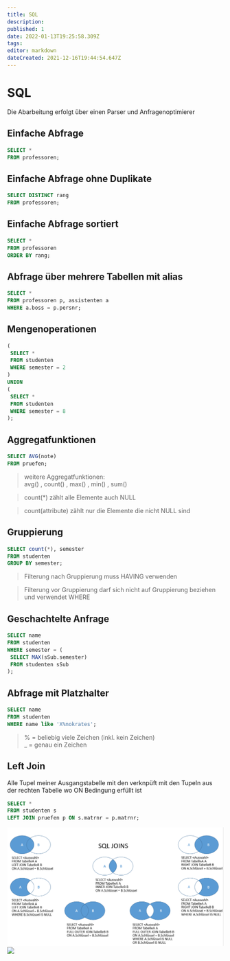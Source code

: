 ```yaml
---
title: SQL
description: 
published: 1
date: 2022-01-13T19:25:58.309Z
tags: 
editor: markdown
dateCreated: 2021-12-16T19:44:54.647Z
---
```


# SQL

Die Abarbeitung erfolgt über einen Parser und Anfragenoptimierer

## Einfache Abfrage

```sql 
SELECT * 
FROM professoren;
```

## Einfache Abfrage ohne Duplikate

```sql 
SELECT DISTINCT rang 
FROM professoren;
```

## Einfache Abfrage sortiert

```sql 
SELECT * 
FROM professoren
ORDER BY rang;
```

## Abfrage über mehrere Tabellen mit alias

```sql 
SELECT *
FROM professoren p, assistenten a
WHERE a.boss = p.persnr;
```

## Mengenoperationen

```sql
(
 SELECT *
 FROM studenten
 WHERE semester = 2
)
UNION
(
 SELECT *
 FROM studenten
 WHERE semester = 8
);
```

## Aggregatfunktionen

```sql
SELECT AVG(note) 
FROM pruefen;
```

> weitere Aggregatfunktionen:  
> avg() , count() , max() , min() , sum()

> count(*) zählt alle Elemente auch NULL

> count(attribute) zählt nur die Elemente die nicht NULL sind

## Gruppierung

```sql
SELECT count(*), semester
FROM studenten
GROUP BY semester;
```

> Filterung nach Gruppierung muss HAVING verwenden

> Filterung vor Gruppierung darf sich nicht auf Gruppierung beziehen und verwendet WHERE

## Geschachtelte Anfrage

```sql
SELECT name
FROM studenten
WHERE semester = (
 SELECT MAX(sSub.semester)
 FROM studenten sSub
);
```

## Abfrage mit Platzhalter

```sql
SELECT name
FROM studenten
WHERE name like 'X%nokrates';
```

> % = beliebig viele Zeichen (inkl. kein Zeichen)  
> _ = genau ein Zeichen

## Left Join

Alle Tupel meiner Ausgangstabelle mit den verknpüft mit den Tupeln aus der rechten Tabelle wo ON Bedingung erfüllt ist

```sql
SELECT *
FROM studenten s
LEFT JOIN pruefen p ON s.matrnr = p.matrnr;
```

![](/fom/semester-2/datenbankmanagement/sql_joins.png)
![](https://external-preview.redd.it/yOLzCR0qSzul2WpjQorxINB0xpU3_N9twmFVsgbGJwQ.jpg?auto=webp&s=4feedc91302ba635b3028a21b98d047def5cdc2b)
